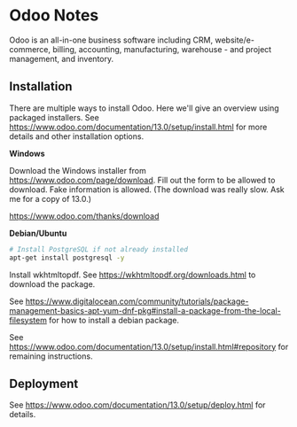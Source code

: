 # Odoo Notes

Odoo is an all-in-one business software including CRM, website/e-commerce, billing, accounting, manufacturing, warehouse - and project management, and inventory.


## Installation

There are multiple ways to install Odoo. Here we'll give an overview using packaged installers. See https://www.odoo.com/documentation/13.0/setup/install.html for more details and other installation options.

**Windows**

Download the Windows installer from https://www.odoo.com/page/download. Fill out the form to be allowed to download. Fake information is allowed. (The download was really slow. Ask me for a copy of 13.0.)

https://www.odoo.com/thanks/download

**Debian/Ubuntu**

```sh
# Install PostgreSQL if not already installed
apt-get install postgresql -y
```

Install wkhtmltopdf. See https://wkhtmltopdf.org/downloads.html to download the package.

See https://www.digitalocean.com/community/tutorials/package-management-basics-apt-yum-dnf-pkg#install-a-package-from-the-local-filesystem for how to install a debian package.

See https://www.odoo.com/documentation/13.0/setup/install.html#repository for remaining instructions.


## Deployment

See https://www.odoo.com/documentation/13.0/setup/deploy.html for details.

